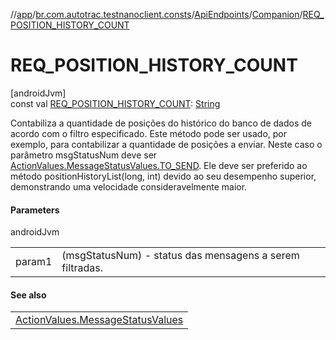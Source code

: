 //[app](../../../../index.md)/[br.com.autotrac.testnanoclient.consts](../../index.md)/[ApiEndpoints](../index.md)/[Companion](index.md)/[REQ_POSITION_HISTORY_COUNT](-r-e-q_-p-o-s-i-t-i-o-n_-h-i-s-t-o-r-y_-c-o-u-n-t.md)

# REQ_POSITION_HISTORY_COUNT

[androidJvm]\
const val [REQ_POSITION_HISTORY_COUNT](-r-e-q_-p-o-s-i-t-i-o-n_-h-i-s-t-o-r-y_-c-o-u-n-t.md): [String](https://kotlinlang.org/api/latest/jvm/stdlib/kotlin/-string/index.html)

Contabiliza a quantidade de posições do histórico do banco de dados de acordo com o filtro especificado. Este método pode ser usado, por exemplo, para contabilizar a quantidade de posições a enviar. Neste caso o parâmetro msgStatusNum deve ser [ActionValues.MessageStatusValues.TO_SEND](../../-action-values/-message-status-values/-t-o_-s-e-n-d.md). Ele deve ser preferido ao método positionHistoryList(long, int) devido ao seu desempenho superior, demonstrando uma velocidade consideravelmente maior.

#### Parameters

androidJvm

| | |
|---|---|
| param1 | (msgStatusNum) - status das mensagens a serem filtradas. |

#### See also

| |
|---|
| [ActionValues.MessageStatusValues](../../-action-values/-message-status-values/index.md) |
